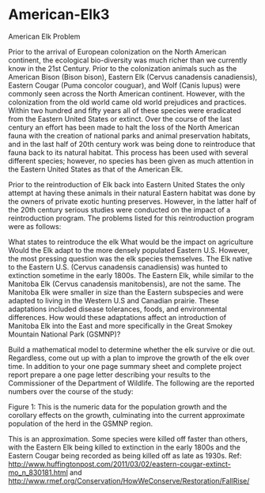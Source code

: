 # American-Elk3
American Elk
	Problem	 
 	
Prior to the arrival of European colonization on the North American continent, the ecological bio-diversity was much richer than we currently know in the 21st Century. Prior to the colonization animals such as the American Bison (Bison bison), Eastern Elk (Cervus canadensis canadiensis), Eastern Cougar (Puma concolor couguar), and Wolf (Canis lupus) were commonly seen across the North American continent. However, with the colonization from the old world came old world prejudices and practices. Within two hundred and fifty years all of these species were eradicated from the Eastern United States or extinct. Over the course of the last century an effort has been made to halt the loss of the North American fauna with the creation of national parks and animal preservation habitats, and in the last half of 20th century work was being done to reintroduce that fauna back to its natural habitat. This process has been used with several different species; however, no species has been given as much attention in the Eastern United States as that of the American Elk.

Prior to the reintroduction of Elk back into Eastern United States the only attempt at having these animals in their natural Eastern habitat was done by the owners of private exotic hunting preserves. However, in the latter half of the 20th century serious studies were conducted on the impact of a reintroduction program. The problems listed for this reintroduction program were as follows:

What states to reintroduce the elk
What would be the impact on agriculture
Would the Elk adapt to the more densely populated Eastern U.S.
However, the most pressing question was the elk species themselves. The Elk native to the Eastern U.S. (Cervus canadensis canadiensis) was hunted to extinction sometime in the early 1800s. The Eastern Elk, while similar to the Manitoba Elk (Cervus canadensis manitobensis), are not the same. The Manitoba Elk were smaller in size than the Eastern subspecies and were adapted to living in the Western U.S and Canadian prairie. These adaptations included disease tolerances, foods, and environmental differences. How would these adaptations affect an introduction of Manitoba Elk into the East and more specifically in the Great Smokey Mountain National Park (GSMNP)?

Build a mathematical model to determine whether the elk survive or die out. Regardless, come out up with a plan to improve the growth of the elk over time. In addition to your one page summary sheet and complete project report prepare a one page letter describing your results to the Commissioner of the Department of Wildlife. The following are the reported numbers over the course of the study:


Figure 1: This is the numeric data for the population growth and the corollary effects on the growth,
culminating into the current approximate population of the herd in the GSMNP region.

This is an approximation. Some species were killed off faster than others, with the Eastern Elk being killed to extinction in the early 1800s and the Eastern Cougar being recorded as being killed off as late as 1930s. Ref:
http://www.huffingtonpost.com/2011/03/02/eastern-cougar-extinct-mo_n_830181.html and http://www.rmef.org/Conservation/HowWeConserve/Restoration/FallRise/

 

 
